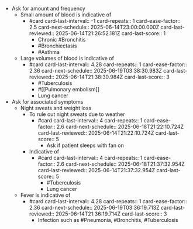 - Ask for amount and frequency
	- Small amount of blood is indicative of
		- #card
		  card-last-interval:: -1
		  card-repeats:: 1
		  card-ease-factor:: 2.5
		  card-next-schedule:: 2025-06-14T23:00:00.000Z
		  card-last-reviewed:: 2025-06-14T21:26:52.181Z
		  card-last-score:: 1
			- Chronic #Bronchitis
			- #Bronchiectasis
			- #Asthma
	- Large volumes of blood is indicative of
		- #card
		  card-last-interval:: 4.28
		  card-repeats:: 1
		  card-ease-factor:: 2.36
		  card-next-schedule:: 2025-06-19T03:38:30.983Z
		  card-last-reviewed:: 2025-06-14T21:38:30.984Z
		  card-last-score:: 3
			- #Tuberculosis
			- #[[Pulmonary embolism]]
			- Lung cancer
- Ask for associated symptoms
	- Night sweats and weight loss
		- To rule out night sweats due to weather
			- #card
			  card-last-interval:: 4
			  card-repeats:: 1
			  card-ease-factor:: 2.6
			  card-next-schedule:: 2025-06-18T21:22:10.724Z
			  card-last-reviewed:: 2025-06-14T21:22:10.724Z
			  card-last-score:: 5
				- Ask if patient sleeps with fan on
		- Indicative of
			- #card
			  card-last-interval:: 4
			  card-repeats:: 1
			  card-ease-factor:: 2.6
			  card-next-schedule:: 2025-06-18T21:37:32.954Z
			  card-last-reviewed:: 2025-06-14T21:37:32.954Z
			  card-last-score:: 5
				- #Tuberculosis
				- Lung cancer
	- Fever is indicative of
		- #card
		  card-last-interval:: 4.28
		  card-repeats:: 1
		  card-ease-factor:: 2.36
		  card-next-schedule:: 2025-06-19T03:36:19.713Z
		  card-last-reviewed:: 2025-06-14T21:36:19.714Z
		  card-last-score:: 3
			- Infection such as #Pneumonia, #Bronchitis, #Tuberculosis
